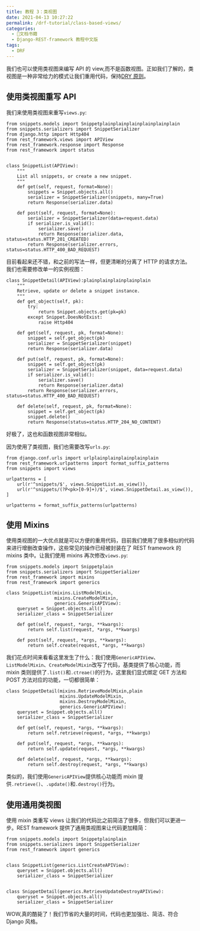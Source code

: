 ```yaml
---
title: 教程 3：类视图
date: 2021-04-13 10:27:22
permalink: /drf-tutorial/class-based-views/
categories:
  - 📖文档书籍
  - Django-REST-framework 教程中文版
tags:
  - DRF
---
```


我们也可以使用类视图来编写 API 的 view,而不是函数视图。正如我们了解的，类视图是一种非常给力的模式让我们重用代码，保持[DRY 原则](http://en.wikipedia.org/wiki/Don't_repeat_yourself)。

使用类视图重写 API
----------

我们来使用类视图来重写`views.py`:

    from snippets.models import Snippetplainplainplainplainplainplain
    from snippets.serializers import SnippetSerializer
    from django.http import Http404
    from rest_framework.views import APIView
    from rest_framework.response import Response
    from rest_framework import status
    
    
    class SnippetList(APIView):
        """
        List all snippets, or create a new snippet.
        """
        def get(self, request, format=None):
            snippets = Snippet.objects.all()
            serializer = SnippetSerializer(snippets, many=True)
            return Response(serializer.data)
    
        def post(self, request, format=None):
            serializer = SnippetSerializer(data=request.data)
            if serializer.is_valid():
                serializer.save()
                return Response(serializer.data, status=status.HTTP_201_CREATED)
            return Response(serializer.errors, status=status.HTTP_400_BAD_REQUEST)
    

目前看起来还不错，和之前的写法一样，但更清晰的分离了 HTTP 的请求方法。我们也需要修改单一的实例视图：

    class SnippetDetail(APIView):plainplainplainplainplain
        """
        Retrieve, update or delete a snippet instance.
        """
        def get_object(self, pk):
            try:
                return Snippet.objects.get(pk=pk)
            except Snippet.DoesNotExist:
                raise Http404
    
        def get(self, request, pk, format=None):
            snippet = self.get_object(pk)
            serializer = SnippetSerializer(snippet)
            return Response(serializer.data)
    
        def put(self, request, pk, format=None):
            snippet = self.get_object(pk)
            serializer = SnippetSerializer(snippet, data=request.data)
            if serializer.is_valid():
                serializer.save()
                return Response(serializer.data)
            return Response(serializer.errors, status=status.HTTP_400_BAD_REQUEST)
    
        def delete(self, request, pk, format=None):
            snippet = self.get_object(pk)
            snippet.delete()
            return Response(status=status.HTTP_204_NO_CONTENT)
    

好极了，这也和函数视图非常相似。

因为使用了类视图，我们也需要改写`urls.py`:

    from django.conf.urls import urlplainplainplainplainplain
    from rest_framework.urlpatterns import format_suffix_patterns
    from snippets import views
    
    urlpatterns = [
        url(r'^snippets/$', views.SnippetList.as_view()),
        url(r'^snippets/(?P<pk>[0-9]+)/$', views.SnippetDetail.as_view()),
    ]
    
    urlpatterns = format_suffix_patterns(urlpatterns)
    

使用 Mixins
--------

使用类视图的一大优点就是可以方便的重用代码，目前我们使用了很多相似的代码来进行增删改查操作，这些常见的操作已经被封装在了 REST framework 的 mixins 类中。让我们使用 mixins 再次修改`views.py`:

    from snippets.models import Snippetplain
    from snippets.serializers import SnippetSerializer
    from rest_framework import mixins
    from rest_framework import generics
    
    class SnippetList(mixins.ListModelMixin,
                      mixins.CreateModelMixin,
                      generics.GenericAPIView):
        queryset = Snippet.objects.all()
        serializer_class = SnippetSerializer
    
        def get(self, request, *args, **kwargs):
            return self.list(request, *args, **kwargs)
    
        def post(self, request, *args, **kwargs):
            return self.create(request, *args, **kwargs)
    

我们花点时间来看看这里发生了什么：我们使用`GenericAPIView`、`ListModelMixin`、`CreateModelMixin`改写了代码，基类提供了核心功能，而 mixin 类则提供了`.list()`和`.ctreae()`的行为，这里我们显式绑定 GET 方法和 POST 方法对应的功能，一切都很简单：

    class SnippetDetail(mixins.RetrieveModelMixin,plain
                        mixins.UpdateModelMixin,
                        mixins.DestroyModelMixin,
                        generics.GenericAPIView):
        queryset = Snippet.objects.all()
        serializer_class = SnippetSerializer
    
        def get(self, request, *args, **kwargs):
            return self.retrieve(request, *args, **kwargs)
    
        def put(self, request, *args, **kwargs):
            return self.update(request, *args, **kwargs)
    
        def delete(self, request, *args, **kwargs):
            return self.destroy(request, *args, **kwargs)
    

类似的，我们使用`GenericAPIView`提供核心功能而 mixin 提供`.retrieve()`、`.update()`和`.destroy()`行为。

使用通用类视图
-------

使用 mixin 类重写 views 让我们的代码比之前简洁了很多，但我们可以更进一步。REST framework 提供了通用类视图来让代码更加精简：

    from snippets.models import Snippetplainplain
    from snippets.serializers import SnippetSerializer
    from rest_framework import generics
    
    
    class SnippetList(generics.ListCreateAPIView):
        queryset = Snippet.objects.all()
        serializer_class = SnippetSerializer
    
    
    class SnippetDetail(generics.RetrieveUpdateDestroyAPIView):
        queryset = Snippet.objects.all()
        serializer_class = SnippetSerializer
    

WOW,真的酷毙了！我们节省的大量的时间，代码也更加强壮、简洁、符合 Django 风格。